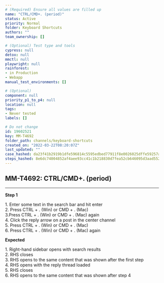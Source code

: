 ```yaml
---
# (Required) Ensure all values are filled up
name: "CTRL/CMD+. (period)"
status: Active
priority: Normal
folder: Keyboard Shortcuts
authors: ""
team_ownership: []

# (Optional) Test type and tools
cypress: null
detox: null
mmctl: null
playwright: null
rainforest: 
- in Production
- Webapp
manual_test_environments: []

# (Optional)
component: null
priority_p1_to_p4: null
location: null
tags: 
- Never tested
labels: []

# Do not change
id: 19602521
key: MM-T4692
folder_path: channels/keyboard-shortcuts
created_on: "2022-03-22T08:20:07Z"
last_updated: ""
case_hashed: da23f41b2919b1dfe596814c5595edbed77911f8e0026025dffe59257a9390608f07e4ea85745f0520354d4e91f00a0e
steps_hashed: 8e6dc74004852af4aee93cc41c1b218830d7fea52cb646095d3aad552b5f7e9b5f5e220fab770a5d7b0427426bb3bdc1
---
```


## MM-T4692: CTRL/CMD+. (period)

---

**Step 1**

1\. Enter some text in the search bar and hit enter\
2\. Press CTRL + . (Win) or CMD + . (Mac)\
3.Press CTRL + . (Win) or CMD + . (Mac) again\
4\. Click the reply arrow on a post in the center channel\
5\. Press CTRL + . (Win) or CMD + . (Mac)\
6\. Press CTRL + . (Win) or CMD + . (Mac) again

**Expected**

1\. Right-hand sidebar opens with search results\
2\. RHS closes\
3\. RHS opens to the same content that was shown after the first step\
4\. RHS opens with the reply thread loaded\
5\. RHS closes\
6\. RHS opens to the same content that was shown after step 4
